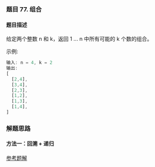### 题目 77. 组合
#### 题目描述
给定两个整数 n 和 k，返回 1 ... n 中所有可能的 k 个数的组合。

示例:

```js
输入: n = 4, k = 2
输出:
[
  [2,4],
  [3,4],
  [2,3],
  [1,2],
  [1,3],
  [1,4],
]
```


### 解题思路

#### 方法一：回溯 + 递归
[参考题解](https://leetcode-cn.com/problems/combinations/solution/hui-su-suan-fa-jian-zhi-python-dai-ma-java-dai-ma-/)